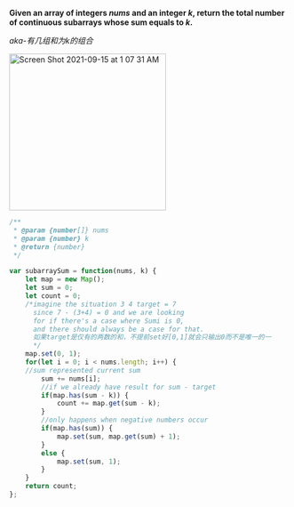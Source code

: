 **Given an array of integers *nums* and an integer *k*, return the total number of continuous subarrays whose sum equals to *k*.**

*aka-有几组和为k的组合*

<img width="282" alt="Screen Shot 2021-09-15 at 1 07 31 AM" src="https://user-images.githubusercontent.com/37787994/133395288-9e4e8c66-e6ae-45f8-ae12-21649ea69e42.png">

```Javascript
/**
 * @param {number[]} nums
 * @param {number} k
 * @return {number}
 */

var subarraySum = function(nums, k) {
    let map = new Map();
    let sum = 0;
    let count = 0;
    /*imagine the situation 3 4 target = 7
      since 7 - (3+4) = 0 and we are looking 
      for if there's a case where Sumi is 0, 
      and there should always be a case for that.
      如果target是仅有的两数的和，不提前set好[0,1]就会只输出0而不是唯一的一
      */
    map.set(0, 1);
    for(let i = 0; i < nums.length; i++) {
    //sum represented current sum
        sum += nums[i];
        //if we already have result for sum - target 
        if(map.has(sum - k)) {
            count += map.get(sum - k);
        }
        //only happens when negative numbers occur
        if(map.has(sum)) {
            map.set(sum, map.get(sum) + 1);
        }
        else {
            map.set(sum, 1);
        }
    }
    return count;
};
```
